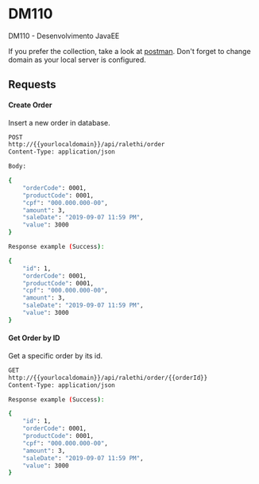# DM110
DM110 - Desenvolvimento JavaEE

If you prefer the collection, take a look at [postman](TODO).
Don't forget to change domain as your local server is configured.

## Requests

#### Create Order

Insert a new order in database.

```bash
POST
http://{{yourlocaldomain}}/api/ralethi/order
Content-Type: application/json

Body:

{
    "orderCode": 0001,
    "productCode": 0001,
    "cpf": "000.000.000-00",
    "amount": 3,
    "saleDate": "2019-09-07 11:59 PM",
    "value": 3000
}

Response example (Success):

{
    "id": 1,
    "orderCode": 0001,
    "productCode": 0001,
    "cpf": "000.000.000-00",
    "amount": 3,
    "saleDate": "2019-09-07 11:59 PM",
    "value": 3000
}
```

#### Get Order by ID
Get a specific order by its id.

```bash
GET
http://{{yourlocaldomain}}/api/ralethi/order/{{orderId}}
Content-Type: application/json

Response example (Success):

{
    "id": 1,
	"orderCode": 0001,
	"productCode": 0001,
	"cpf": "000.000.000-00",
	"amount": 3,
	"saleDate": "2019-09-07 11:59 PM",
	"value": 3000
}
```
